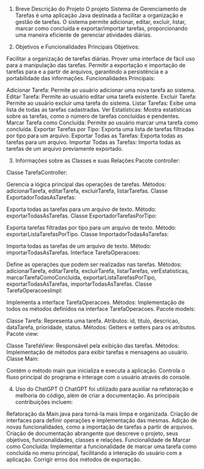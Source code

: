 1. Breve Descrição do Projeto
O projeto Sistema de Gerenciamento de Tarefas é uma aplicação Java destinada a facilitar a organização e gestão de tarefas. O sistema permite adicionar, editar, excluir, listar, marcar como concluída e exportar/importar tarefas, proporcionando uma maneira eficiente de gerenciar atividades diárias.

2. Objetivos e Funcionalidades Principais
Objetivos:

Facilitar a organização de tarefas diárias.
Prover uma interface de fácil uso para a manipulação das tarefas.
Permitir a exportação e importação de tarefas para e a partir de arquivos, garantindo a persistência e a portabilidade das informações.
Funcionalidades Principais:

Adicionar Tarefa: Permite ao usuário adicionar uma nova tarefa ao sistema.
Editar Tarefa: Permite ao usuário editar uma tarefa existente.
Excluir Tarefa: Permite ao usuário excluir uma tarefa do sistema.
Listar Tarefas: Exibe uma lista de todas as tarefas cadastradas.
Ver Estatísticas: Mostra estatísticas sobre as tarefas, como o número de tarefas concluídas e pendentes.
Marcar Tarefa como Concluída: Permite ao usuário marcar uma tarefa como concluída.
Exportar Tarefas por Tipo: Exporta uma lista de tarefas filtradas por tipo para um arquivo.
Exportar Todas as Tarefas: Exporta todas as tarefas para um arquivo.
Importar Todas as Tarefas: Importa todas as tarefas de um arquivo previamente exportado.

3. Informações sobre as Classes e suas Relações
Pacote controller:

Classe TarefaController:

Gerencia a lógica principal das operações de tarefas.
Métodos: adicionarTarefa, editarTarefa, excluirTarefa, listarTarefas.
Classe ExportadorTodasAsTarefas:

Exporta todas as tarefas para um arquivo de texto.
Método: exportarTodasAsTarefas.
Classe ExportadorTarefasPorTipo:

Exporta tarefas filtradas por tipo para um arquivo de texto.
Método: exportarListaTarefasPorTipo.
Classe ImportadorTodasAsTarefas:

Importa todas as tarefas de um arquivo de texto.
Método: importarTodasAsTarefas.
Interface TarefaOperacoes:

Define as operações que podem ser realizadas nas tarefas.
Métodos: adicionarTarefa, editarTarefa, excluirTarefa, listarTarefas, verEstatisticas, marcarTarefaComoConcluida, exportarListaTarefasPorTipo, exportarTodasAsTarefas, importarTodasAsTarefas.
Classe TarefaOperacoesImpl:

Implementa a interface TarefaOperacoes.
Métodos: Implementação de todos os métodos definidos na interface TarefaOperacoes.
Pacote models:

Classe Tarefa:
Representa uma tarefa.
Atributos: id, titulo, descricao, dataTarefa, prioridade, status.
Métodos: Getters e setters para os atributos.
Pacote view:

Classe TarefaView:
Responsável pela exibição das tarefas.
Métodos: Implementação de métodos para exibir tarefas e mensagens ao usuário.
Classe Main:

Contém o método main que inicializa e executa a aplicação.
Controla o fluxo principal do programa e interage com o usuário através do console.

4. Uso do ChatGPT
O ChatGPT foi utilizado para auxiliar na refatoração e melhoria do código, além de criar a documentação. As principais contribuições incluem:

Refatoração da Main.java para torná-la mais limpa e organizada.
Criação de interfaces para definir operações e implementação das mesmas.
Adição de novas funcionalidades, como a importação de tarefas a partir de arquivos.
Criação de documentação abrangente que descreve o projeto, seus objetivos, funcionalidades, classes e relações.
Funcionalidade de Marcar como Concluída: Implementar a funcionalidade de marcar uma tarefa como concluída no menu principal, facilitando a interação do usuário com a aplicação.
Corrigir erros dos métodos de exportação. 